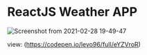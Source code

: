 # ReactJS Weather APP

![Screenshot from 2021-02-28 19-49-47](https://user-images.githubusercontent.com/52494718/109429799-399a4e00-79fe-11eb-8dcb-2e7a4c7d1284.png)

view: (https://codepen.io/levo96/full/eYZVroR)
